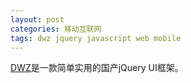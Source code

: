 ```yaml
---
layout: post
categories: 移动互联网
tags: dwz jquery javascript web mobile
---
```


[DWZ](http://jui.org/)是一款简单实用的国产jQuery UI框架。